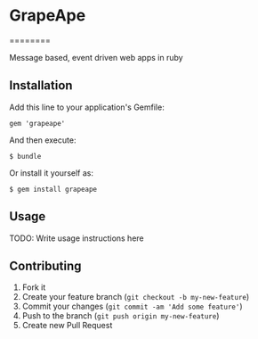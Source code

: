 # GrapeApe
========

Message based, event driven web apps in ruby

## Installation

Add this line to your application's Gemfile:

    gem 'grapeape'

And then execute:

    $ bundle

Or install it yourself as:

    $ gem install grapeape

## Usage

TODO: Write usage instructions here

## Contributing

1. Fork it
2. Create your feature branch (`git checkout -b my-new-feature`)
3. Commit your changes (`git commit -am 'Add some feature'`)
4. Push to the branch (`git push origin my-new-feature`)
5. Create new Pull Request
